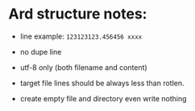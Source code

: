 # Ard structure notes:

* line example: `123123123.456456 xxxx`

* no dupe line

* utf-8 only (both filename and content)

* target file lines should be always less than rotlen.

* create empty file and directory even write nothing